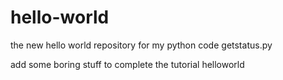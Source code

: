 # hello-world
the new hello world repository for my python code getstatus.py

add some boring stuff to complete the tutorial helloworld
